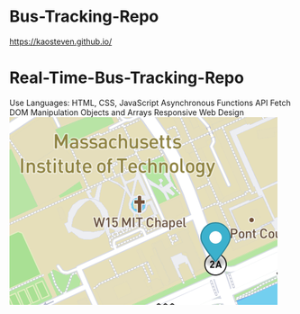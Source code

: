 # Bus-Tracking-Repo
<a>https://kaosteven.github.io/</a>
<h1>Real-Time-Bus-Tracking-Repo</h1>
Use Languages: HTML, CSS, JavaScript
Asynchronous Functions
API Fetch
DOM Manipulation
Objects and Arrays
Responsive Web Design
<img src="bustrack.png">
